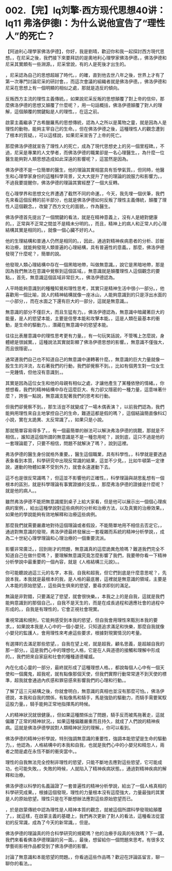 # 002.【完】lq刘擎·西方现代思想40讲：lq11 弗洛伊德I：为什么说他宣告了“理性人”的死亡？

【阿迪利心理學家佛洛伊德】，你好，我是劉晴，歡迎你和我一起探討西方現代思想。，在尼采之後，我們接下來要拜訪的是奧地利心理學家佛洛伊德。，佛洛伊德和尼采其實頗有一些淵源。，尼采曾說，有的人是死後才出生的。

，尼采認為自己的思想超越了時代。，的確，直到他去世八年之後，世界上才有了第一次專門討論尼采的研討會。，而這次會議的組織者就是佛洛伊德。，佛洛伊德和尼采在思想上有一個明顯的相似之處，那就是造反的傾向。

反叛西方主流的理性主義傳統。，如果說尼采反叛的思想顛覆了對上帝的信仰，那麼佛洛伊德的思想又顛覆了什麼呢？，用一句話概括，佛洛伊德顛覆了對人的理解，這個顛覆的關鍵點是人的理性。，在這之前。

啟蒙主義繼承了古希臘羅馬的思想傳統，認為人之所以是萬物之靈，就是因為人是理性的動物，能夠主宰自己的生命。，但在佛洛伊德之後，這種理性人的觀念遭到了根本的質疑。，可以這樣說，如果尼采宣告了上帝的死亡。

那麼佛洛伊德就宣告了理性人的死亡，成為了現代思想史上的另一個里程碑。，不過，尼采是專業的人文學者，而佛洛伊德的職業卻是一名心理醫生。，為什麼一位醫生能夠對人類思想造成如此深遠的影響呢？，這當然是因為。

佛洛伊德不是一位簡單的醫生，他的理論其實相當具有哲學氣質。，但同時，他醫生和心理學家身份的這種科學背景，又大大提升了他的理論的說服力和影響力。，不過我要提醒你，佛洛伊德的理論其實經歷了一個大反轉。

在心理學界和思想文化界遭遇了截然不同的命運。，今天，我先埋一個伏筆，我們先來看這個反轉的前半部分，也就是佛洛伊德如何反叛了理性主義傳統，顛覆了理性人這個觀念。，改變了西方文化的面貌。，作為醫生。

佛洛伊德首先提出了一個關鍵的看法，就是在精神意義上，沒有人是絕對健康的。，正常與不正常之間並不是精未分明的。，而且，精神上的病人和正常人的心理結構其實是相同的。，就像一個心臟不好的人。

他的生理結構和普通人仍然是相同的。，因此，通過對精神疾病患者的分析、診斷和治療，就能夠發現人類普遍的心理結構，具有普遍性的意義。，那麼，佛洛伊德發現了什麼呢？，簡單的說。

他發現人類心理結構中存在一個黑暗地帶，叫做無意識。，說它是黑暗地帶，那是因為我們無法在意識中覺察到這個區域。，無意識就是顛覆理性人這個觀念的要點。，首先，無意識這個區域非常巨大。，佛洛伊德認為。

人平時能夠意識到的種種知覺和理性思考，其實只是精神生活中很小一部分。，他喜歡用一個比喻，說人的精神結構就像一座冰山，人能夠意識到的只是浮出水面的一小部分，，而在水面之下還有巨大的一部分，這就是無意識。。

無意識的部分不僅巨大，而且生猛有力。，佛洛伊德認為，無意識中暗藏著巨大的能量，是人的慾望本能，主要是信譽本能和攻擊本能。，這是人類在最基本的衝動，是生命的驅動力。，潛藏在無意識中的慾望本能。

往往比表層意識中的理性思考更有力量。，有一句玩笑話說，不管嘴上怎麼說，身體總是很誠實。，這種說法其實就彰顯了佛洛伊德思想的影響。，無意識不僅強大，而且很隱密。。

通常連我們自己也不知道自己的無意識中運轉著什麼。，無意識的巨大力量就像一股生生的洋流，左右著我們的行動，我們卻覺察不到。，比如有個男生對一位女生一見鍾情，但他沒有意識到，。

其實是因為這位女生和他的母親有相似之處，才讓他產生了某種依戀的情緒。，你想想看，我們的精神結構中存在這麼巨大、有力卻又隱密的一種力量，這意味著什麼？，誇張一點說，無意識支配著我們的思考和行動。

但我們卻覺察不到。，那生活豈不就變成了一場木偶表演？，以前我們認為，我們能夠用理性來自主地掌控自己的生命，難道這都是假的嗎？，這個結論簡直像科幻小說，實在太詭異、太反常識了。，如果只是小說。

那就簡單容易得多了。，有一個最簡單的辦法可以解決弗洛伊德的挑戰，那就是不相信。，誰知道這個所謂的無意識是不是一種忽用呢？，說到底，這只不過是他的一套理論罷了，只要不相信，問題不就解決了嗎？，說到這裡。

弗洛伊德的醫生身份就格外重要。，醫生這個職業，具有科學性。，科學就是要透過表象看到本質，科學研究中出現反常識的結果，這並不少見。，比如牛頓第一定律說，運動的物體如果不受到外力，就會永遠運動下去。

這不也是很反常識嗎？，但這並不影響他的正確性。，科學理論與胡思亂想有一個根本的區別，就是科學理論有事實證據的支撐。，那麼弗洛伊德的證據是什麼呢？就是他的病人。。

雖然弗洛伊德不能把無意識擺到桌子上給大家看，但是他可以展示出一個個心理疾病的案例，，給出這種學說對這些病例的分析和治療方法，以及真實的治療效果。，如果他的學說能夠有效地解釋和治療這些病例。

那麼我們就需要嚴肅地對待這個理論或者假設，不能簡單地用不相信去否定它。，通過對無意識的發現，弗洛伊德最終發展出一套複雜而系統的精神分析學說，，成為二十世紀心理學理論和心理治療的一個重要流派。

影響非常廣泛。，回到剛才的問題，無意識真的這麼詭異危險嗎？難道我們完全不知道自己在做什麼嗎？，要理解無意識究竟怎麼影響了我們，我要帶你看一下精神分析學說中最重要的一個內容，就是《人格結構三元說》。。

你可能聽說過這三元的名字，本我、自我和超我，但它們到底是什麼意思呢？，先說本我，本我就是最根本的我，是人格的最底層，這裡就是無意識的領域，主要是人本能的原始慾望。，這些與生俱來的慾望，要尋求即刻的滿足。

無論是非對錯，只要滿足了慾望，就會很快樂。，本我之上的是自我，這就是我們能夠意識到的那個自己。，自我不是天生的，而是在成長過程和適應社會的過程中形成的。，自我是有理性的，它會正視社會現實。

重視常識和規則，它能夠感受到本我的慾望，但自我會用理性來甄別本我的要求。，如果說本我是人心中的一個小嬰兒，只知道追求滿足和快樂，那麼自我就像小嬰兒的監護人，會用理性來考慮這些要求，根據對現實情況的考量。

有選擇的去滿足那些慾望。，自我在望上呢，就是超我，顧名思義，是超越自我的那一部分。，這是我們心中的理想化人格，它是在人與道德的接觸和理解中形成的。，我們把來自家庭和社會的種種道德權威。

內在化成心靈的一部分，最終就形成了這種理想人格。，都說每個人心中有一個天使和一個魔鬼，超我呢，就有點像那個天使，但我們實際行動常常達不到天使的標準，超我就會通過內疚感和罪惡感來影響我們的心理和行動。。

了解了這三元結構之後，你就會明白，無意識的真相也並沒有那麼可怕。，佛洛伊德說，本我和自我的關係，有點像馬和騎手，馬是強勁的驅動力，而騎手需要駕馭這股力量。，騎手能夠正常地指揮馬的時候。

人的精神狀況就很健康。，但如果這種關係出了問題，騎手反而被馬拖著走，這就偏離了正常的精神狀況。，如果這種偏離嚴重而且持久，就成了人們說的精神疾病。這就是佛洛伊德學說對人類精神狀況的理解。，你可以看到。

佛洛伊德的精神分析學說，特別強調無意識的重要性，強調本能慾望是生命的驅動力。，他認為，人格結構中的本我和自我，也就是我們心中的小嬰兒和精忽人，兩者之間是處在永恆不斷的衝突當中。。

理性的自我無法完全控制非理性的慾望，只能不斷地去應對這些慾望，它可能成功，也可能失敗。，失敗的時候，人就陷入了精神疾病狀態。，通過對精神疾病的解釋和治療。

佛洛伊德以科學的名義論證了一套普遍性的精神分析學說，給出了一個人格真相的科學研究成果。，根據這個發現，理性的力量根本沒有這麼強大，力量最強的其實是人的原始慾望。理性只是在不斷想辦法應對這些原始慾望而已。

，於是啟蒙傳統中認為理性是人精神本質的觀念，就被這個所謂科學發現給顛覆了。，就這樣，在啟蒙主義的基礎上，我們再次更新了對人的看法，這種看法從當初的反常識，成為了今天的新常識。，但是。

佛洛伊德的理論真的符合科學研究的規範嗎？他的治療手段真的有效嗎？下一講，我們來看看佛洛伊德理論的另一面。，最後，想留給你一個問題來思考。有很多文學藝術影視作品都受到了佛洛伊德的影響。

討論了無意識和本能慾望的問題。，你看過這些作品嗎？歡迎在評論區留言，聊一聊你的看法。。